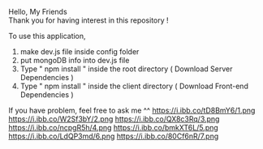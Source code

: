 Hello, My Friends  
Thank you for having interest in this repository ! 

To use this application, 

1. make dev.js file inside config folder 
2. put mongoDB info into dev.js file 
3. Type  " npm install " inside the root directory  ( Download Server Dependencies ) 
4. Type " npm install " inside the client directory ( Download Front-end Dependencies )


If you have problem, feel free to ask me ^^ 
https://i.ibb.co/tD8BmY6/1.png
https://i.ibb.co/W2Sf3bY/2.png
https://i.ibb.co/QX8c3Rq/3.png
https://i.ibb.co/ncpgR5h/4.png
https://i.ibb.co/bmkXT6L/5.png
https://i.ibb.co/LdQP3md/6.png
https://i.ibb.co/80Cf6nR/7.png
